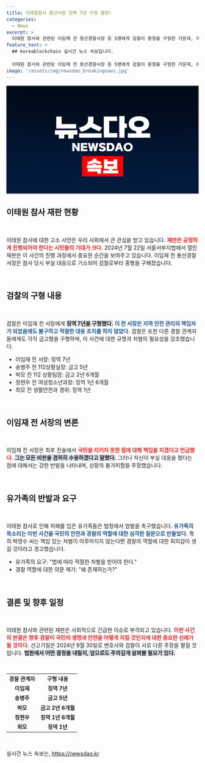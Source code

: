 ```yaml
---
title: 이태원참사 용산서장 징역 7년 구형 결정!
categories:
  - News
excerpt: >
  이태원 참사와 관련된 이임재 전 용산경찰서장 등 5명에게 검찰이 중형을 구형한 가운데, 이 전 서장은 모든 책임은 나에게라며 깊은 사죄를 전했다. 선고는 9월 30일로 예정되어 있다.
feature_text: >
  ## koreablockchain 실시간 뉴스 속보입니다.

  이태원 참사와 관련된 이임재 전 용산경찰서장 등 5명에게 검찰이 중형을 구형한 가운데, 이 전 서장은 모든 책임은 나에게라며 깊은 사죄를 전했다. 선고는 9월 30일로 예정되어 있다.
image: '/assets/img/newsdao_breakingnews.jpg'
---
```


<p><img src="/assets/img/newsdao_breakingnews.jpg" alt="koreablockchain 속보" /></p>

<h2 data-ke-size="size26">이태원 참사 재판 현황</h2>

<p data-ke-size="size16">&nbsp;</p>

<p>이태원 참사에 대한 고소 사안은 우리 사회에서 큰 관심을 받고 있습니다. <b><span style="color: #ee2323;">재판은 공정하게 진행되어야 한다는 시민들의 기대가 크다.</span></b> 2024년 7월 22일 서울서부지법에서 열린 재판은 이 사건의 진행 과정에서 중요한 순간을 보여주고 있습니다. 이임재 전 용산경찰서장은 참사 당시 부실 대응으로 기소되어 검찰로부터 중형을 구해졌습니다.</p>

<p data-ke-size="size16">&nbsp;</p>

<h2 data-ke-size="size26">검찰의 구형 내용</h2>

<p data-ke-size="size16">&nbsp;</p>

<p>검찰은 이임재 전 서장에게 <b><span style="background-color: #21538527;">징역 7년을 구형했다.</span></b> <b><span style="color: #1a5490;">이 전 서장은 지역 안전 관리의 책임자가 되었음에도 불구하고 적절한 대응 조치를 하지 않았다.</span></b> 검찰은 또한 다른 경찰 관계자들에게도 각각 금고형을 구형하며, 이 사건에 대한 규명과 처벌의 필요성을 강조했습니다.</p>

<ul>
    <li>이임재 전 서장: 징역 7년</li>
    <li>송병주 전 112상황실장: 금고 5년</li>
    <li>박모 전 112 상황팀장: 금고 2년 6개월</li>
    <li>정현우 전 여성청소년과장: 징역 1년 6개월</li>
    <li>최모 전 생활안전과 경위: 징역 1년</li>
</ul>

<p data-ke-size="size16">&nbsp;</p>

<h2 data-ke-size="size26">이임재 전 서장의 변론</h2>

<p data-ke-size="size16">&nbsp;</p>

<p>이임재 전 서장은 최후 진술에서 <b><span style="color: #ee2323;">국민을 지키지 못한 점에 대해 책임을 지겠다고 언급했다.</span></b> <b><span style="background-color: #21538527;">그는 모든 비판을 겸허히 수용하겠다고 말했다.</span></b> 그러나 자신이 부실 대응을 했다는 점에 대해서는 강한 반발을 나타내며, 상황의 불가피함을 주장했습니다.</p>

<p data-ke-size="size16">&nbsp;</p>

<h2 data-ke-size="size26">유가족의 반발과 요구</h2>

<p data-ke-size="size16">&nbsp;</p>

<p>이태원 참사로 인해 피해를 입은 유가족들은 법정에서 엄벌을 촉구했습니다. <b><span style="color: #1a5490;">유가족의 목소리는 이번 사건을 국민의 안전과 경찰의 역할에 대한 심각한 질문으로 만들었다.</span></b> 특히 박영수 씨는 책임 있는 처벌이 이루어지지 않는다면 경찰의 역할에 대한 회의감이 생길 것이라고 경고했습니다.</p>

<ul>
    <li>유가족의 요구: "법에 따라 적절한 처벌을 받아야 한다."</li>
    <li>경찰 역할에 대한 의문 제기: "왜 존재하는가?"</li>
</ul>

<p data-ke-size="size16">&nbsp;</p>

<h2 data-ke-size="size26">결론 및 향후 일정</h2>

<p data-ke-size="size16">&nbsp;</p>

<p>이태원 참사와 관련된 재판은 사회적으로 긴급한 이슈로 부각되고 있습니다. <b><span style="color: #ee2323;">이번 사건의 판결은 향후 경찰이 국민의 생명과 안전을 어떻게 지킬 것인지에 대한 중요한 선례가 될 것이다.</span></b> 선고기일은 2024년 9월 30일로 변호사와 검찰이 서로 다른 주장을 펼칠 것입니다. <b><span style="background-color: #21538527;">법원에서 어떤 결정을 내릴지, 앞으로도 주의깊게 살펴볼 필요가 있다.</span></b></p>

<p data-ke-size="size16">&nbsp;</p>

<table style="width:100%">
    <tr>
        <td style="text-align: center; height: 17px;"><b>경찰 관계자</b></td>
        <td style="text-align: center; height: 17px;"><b>구형 내용</b></td>
    </tr>
    <tr>
        <td style="text-align: center; height: 17px;"><b>이임재</b></td>
        <td style="text-align: center; height: 17px;"><b>징역 7년</b></td>
    </tr>
    <tr>
        <td style="text-align: center; height: 17px;"><b>송병주</b></td>
        <td style="text-align: center; height: 17px;"><b>금고 5년</b></td>
    </tr>
    <tr>
        <td style="text-align: center; height: 17px;"><b>박모</b></td>
        <td style="text-align: center; height: 17px;"><b>금고 2년 6개월</b></td>
    </tr>
    <tr>
        <td style="text-align: center; height: 17px;"><b>정현우</b></td>
        <td style="text-align: center; height: 17px;"><b>징역 1년 6개월</b></td>
    </tr>
    <tr>
        <td style="text-align: center; height: 17px;"><b>최모</b></td>
        <td style="text-align: center; height: 17px;"><b>징역 1년</b></td>
    </tr>
</table>

<p data-ke-size="size16">&nbsp;</p>
실시간 뉴스 속보는, <a href="https://newsdao.kr" rel="dofollow">https://newsdao.kr</a>


